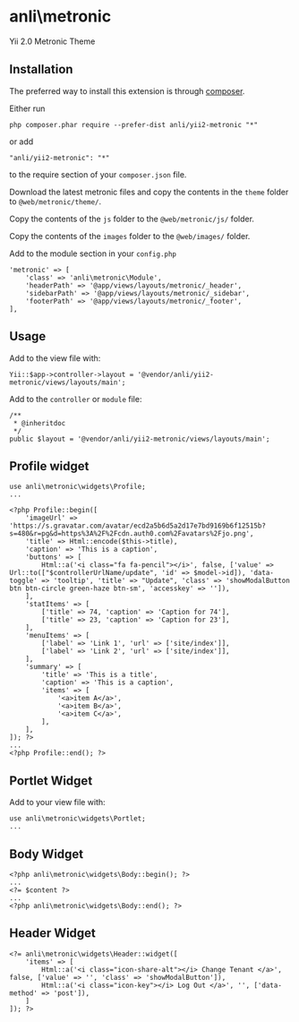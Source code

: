 anli\metronic
=============
Yii 2.0 Metronic Theme

Installation
------------

The preferred way to install this extension is through [composer](http://getcomposer.org/download/).

Either run

```
php composer.phar require --prefer-dist anli/yii2-metronic "*"
```

or add

```
"anli/yii2-metronic": "*"
```

to the require section of your `composer.json` file.

Download the latest metronic files and copy the contents in the `theme` folder to `@web/metronic/theme/`.

Copy the contents of the `js` folder to the `@web/metronic/js/` folder.

Copy the contents of the `images` folder to the `@web/images/` folder.

Add to the module section in your `config.php`

```
'metronic' => [
    'class' => 'anli\metronic\Module',
    'headerPath' => '@app/views/layouts/metronic/_header',
    'sidebarPath' => '@app/views/layouts/metronic/_sidebar',
    'footerPath' => '@app/views/layouts/metronic/_footer',
],
```

Usage
-----

Add to the view file with:

    Yii::$app->controller->layout = '@vendor/anli/yii2-metronic/views/layouts/main';


Add to the `controller` or `module` file:

```
/**
 * @inheritdoc
 */
public $layout = '@vendor/anli/yii2-metronic/views/layouts/main';
```


Profile widget
-----

    use anli\metronic\widgets\Profile;
    ...

    <?php Profile::begin([
        'imageUrl' => 'https://s.gravatar.com/avatar/ecd2a5b6d5a2d17e7bd9169b6f12515b?s=480&r=pg&d=https%3A%2F%2Fcdn.auth0.com%2Favatars%2Fjo.png',
        'title' => Html::encode($this->title),
        'caption' => 'This is a caption',
        'buttons' => [
            Html::a('<i class="fa fa-pencil"></i>', false, ['value' => Url::to(["$controllerUrlName/update", 'id' => $model->id]), 'data-toggle' => 'tooltip', 'title' => "Update", 'class' => 'showModalButton btn btn-circle green-haze btn-sm', 'accesskey' => '']),
        ],
        'statItems' => [
            ['title' => 74, 'caption' => 'Caption for 74'],
            ['title' => 23, 'caption' => 'Caption for 23'],
        ],
        'menuItems' => [
            ['label' => 'Link 1', 'url' => ['site/index']],
            ['label' => 'Link 2', 'url' => ['site/index']],
        ],
        'summary' => [
            'title' => 'This is a title',
            'caption' => 'This is a caption',
            'items' => [
                '<a>item A</a>',
                '<a>item B</a>',
                '<a>item C</a>',
            ],
        ],
    ]); ?>
    ...
    <?php Profile::end(); ?>

Portlet Widget
-----

Add to your view file with:

```
use anli\metronic\widgets\Portlet;
...

```

Body Widget
-----

```
<?php anli\metronic\widgets\Body::begin(); ?>
...
<?= $content ?>
...
<?php anli\metronic\widgets\Body::end(); ?>
```


Header Widget
-----

```
<?= anli\metronic\widgets\Header::widget([
    'items' => [
        Html::a('<i class="icon-share-alt"></i> Change Tenant </a>',  false, ['value' => '', 'class' => 'showModalButton']),
        Html::a('<i class="icon-key"></i> Log Out </a>', '', ['data-method' => 'post']),
    ]
]); ?>
```
